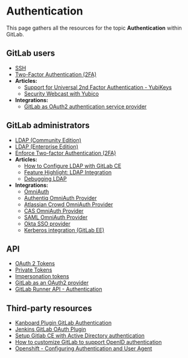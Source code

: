 # Authentication

This page gathers all the resources for the topic **Authentication** within GitLab.

## GitLab users

- [SSH](../../ssh/README.md)
- [Two-Factor Authentication (2FA)](../../user/profile/account/two_factor_authentication.md#two-factor-authentication)
- **Articles:**
  - [Support for Universal 2nd Factor Authentication - YubiKeys](https://about.gitlab.com/2016/06/22/gitlab-adds-support-for-u2f/)
  - [Security Webcast with Yubico](https://about.gitlab.com/2016/08/31/gitlab-and-yubico-security-webcast/)
- **Integrations:**
  - [GitLab as OAuth2 authentication service provider](../../integration/oauth_provider.md#introduction-to-oauth)

## GitLab administrators

- [LDAP (Community Edition)](../../administration/auth/ldap.md)
- [LDAP (Enterprise Edition)](https://docs.gitlab.com/ee/administration/auth/ldap-ee.md)
- [Enforce Two-factor Authentication (2FA)](../../security/two_factor_authentication.md#enforce-two-factor-authentication-2fa)
- **Articles:**
  - [How to Configure LDAP with GitLab CE](how_to_configure_ldap_gitlab_ce.md)
  - [Feature Highlight: LDAP Integration](https://about.gitlab.com/2014/07/10/feature-highlight-ldap-sync/)
  - [Debugging LDAP](https://about.gitlab.com/handbook/support/workflows/ldap/debugging_ldap.md)
- **Integrations:**
  - [OmniAuth](../../integration/omniauth.md)
  - [Authentiq OmniAuth Provider](../../administration/auth/authentiq.md#authentiq-omniauth-provider)
  - [Atlassian Crowd OmniAuth Provider](../../administration/auth/crowd.md)
  - [CAS OmniAuth Provider](../../integration/cas.md)
  - [SAML OmniAuth Provider](../../integration/saml.md)
  - [Okta SSO provider](../../administration/auth/okta.md)
  - [Kerberos integration (GitLab EE)](https://docs.gitlab.com/ee/integration/kerberos.md)

## API

- [OAuth 2 Tokens](../../api/README.md#oauth-2-tokens)
- [Private Tokens](../../api/README.md#private-tokens)
- [Impersonation tokens](../../api/README.md#impersonation-tokens)
- [GitLab as an OAuth2 provider](../../api/oauth2.md#gitlab-as-an-oauth2-provider)
- [GitLab Runner API - Authentication](../../api/ci/runners.md#authentication)

## Third-party resources

- [Kanboard Plugin GitLab Authentication](https://kanboard.net/plugin/gitlab-auth)
- [Jenkins GitLab OAuth Plugin](https://wiki.jenkins-ci.org/display/JENKINS/GitLab+OAuth+Plugin)
- [Setup Gitlab CE with Active Directory authentication](https://www.caseylabs.com/setup-gitlab-ce-with-active-directory-authentication/)
- [How to customize GitLab to support OpenID authentication](http://eric.van-der-vlist.com/blog/2013/11/23/how-to-customize-gitlab-to-support-openid-authentication/)
- [Openshift - Configuring Authentication and User Agent](https://docs.openshift.org/latest/install_config/configuring_authentication.html#GitLab)
